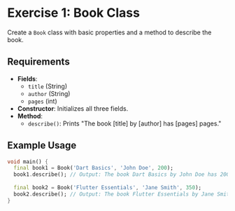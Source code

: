 # Exercise 1: Book Class

Create a `Book` class with basic properties and a method to describe the book.

## Requirements
- **Fields**: 
  - `title` (String)
  - `author` (String)
  - `pages` (int)
- **Constructor**: Initializes all three fields.
- **Method**: 
  - `describe()`: Prints "The book [title] by [author] has [pages] pages."

## Example Usage
```dart
void main() {
  final book1 = Book('Dart Basics', 'John Doe', 200);
  book1.describe(); // Output: The book Dart Basics by John Doe has 200 pages.
  
  final book2 = Book('Flutter Essentials', 'Jane Smith', 350);
  book2.describe(); // Output: The book Flutter Essentials by Jane Smith has 350 pages.
}